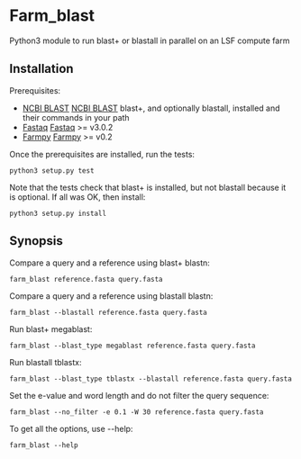 Farm_blast
==========

Python3 module to run blast+ or blastall in parallel on an LSF compute farm

Installation
------------

Prerequisites:
  * [NCBI BLAST] [NCBI BLAST] blast+, and optionally blastall, installed and their commands in your path
  * [Fastaq] [Fastaq] >= v3.0.2
  * [Farmpy] [Farmpy] >= v0.2

Once the prerequisites are installed, run the tests:

    python3 setup.py test

Note that the tests check that blast+ is installed, but not blastall because it is optional.
If all was OK, then install:

    python3 setup.py install

Synopsis
--------

Compare a query and a reference using blast+ blastn:

    farm_blast reference.fasta query.fasta

Compare a query and a reference using blastall blastn:

    farm_blast --blastall reference.fasta query.fasta

Run blast+ megablast:

    farm_blast --blast_type megablast reference.fasta query.fasta

Run blastall tblastx:

    farm_blast --blast_type tblastx --blastall reference.fasta query.fasta

Set the e-value and word length and do not filter the query sequence:

    farm_blast --no_filter -e 0.1 -W 30 reference.fasta query.fasta

To get all the options, use --help:

    farm_blast --help

[NCBI BLAST]: http://blast.ncbi.nlm.nih.gov/Blast.cgi?CMD=Web&PAGE_TYPE=BlastDocs&DOC_TYPE=Download
[Fastaq]: https://github.com/sanger-pathogens/Fastaq
[Farmpy]: https://github.com/sanger-pathogens/Farmpy
